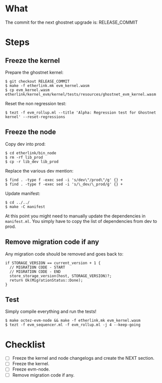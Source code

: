 # What

The commit for the next ghostnet upgrade is: RELEASE_COMMIT

# Steps

## Freeze the kernel

Prepare the ghostnet kernel:
```
$ git checkout RELEASE_COMMIT
$ make -f etherlink.mk evm_kernel.wasm
$ cp evm_kernel.wasm etherlink/kernel_evm/kernel/tests/resources/ghostnet_evm_kernel.wasm
```

Reset the non regression test:
```
$ tezt -f evm_rollup.ml --title 'Alpha: Regression test for Ghostnet kernel' --reset-regressions
```

## Freeze the node

Copy dev into prod:
```
$ cd etherlink/bin_node
$ rm -rf lib_prod
$ cp -r lib_dev lib_prod
```

Replace the various dev mention:
```
$ find . -type f -exec sed -i 's/dev\"/prod\"/g' {} +
$ find . -type f -exec sed -i 's/\_dev/\_prod/g' {} +
```

Update manifest:
```
$ cd ../../
$ make -C manifest
```
At this point you might need to manually update the dependencies in `manifest.ml`. You simply have to copy the list of dependencies from dev to prod.

## Remove migration code if any

Any migration code should be removed and goes back to:
```
if STORAGE_VERSION == current_version + 1 {
  // MIGRATION CODE - START
  // MIGRATION CODE - END
  store_storage_version(host, STORAGE_VERSION)?;
  return Ok(MigrationStatus::Done);
}
```

## Test

Simply compile everything and run the tests!
```
$ make octez-evm-node && make -f etherlink.mk evm_kernel.wasm
$ tezt -f evm_sequencer.ml -f evm_rollup.ml -j 4 --keep-going
```

# Checklist

- [ ] Freeze the kernel and node changelogs and create the NEXT section.
- [ ] Freeze the kernel.
- [ ] Freeze evm-node.
- [ ] Remove migration code if any.
